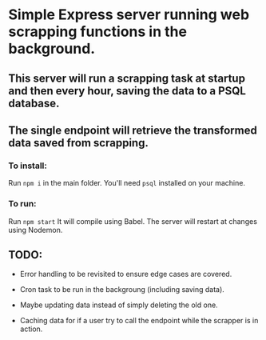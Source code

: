 # Simple Express server running web scrapping functions in the background.

## This server will run a scrapping task at startup and then every hour, saving the data to a PSQL database.

## The single endpoint will retrieve the transformed data saved from scrapping.

### To install:

Run `npm i` in the main folder.
You'll need `psql` installed on your machine.

### To run:

Run `npm start`
It will compile using Babel.
The server will restart at changes using Nodemon.

## TODO:

- Error handling to be revisited to ensure edge cases are covered.

- Cron task to be run in the backgroung (including saving data).

- Maybe updating data instead of simply deleting the old one.

- Caching data for if a user try to call the endpoint while the scrapper is in action.


